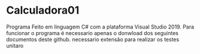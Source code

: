 # Calculadora01
Programa Feito em linguagem C# com a plataforma Visual Studio 2019.
Para funcionar o programa é necessario apenas o donwload dos seguintes documentos deste github.
necessario extensão para realizar os testes unitaro

